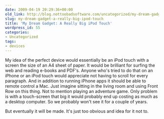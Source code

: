 ```yaml
---
date: 2009-04-19 20:29:36+00:00
old_link: http://blog.nottoobadsoftware.com/uncategorized/my-dream-gadget-a-really-big-ipod-touch/
slug: my-dream-gadget-a-really-big-ipod-touch
title: 'My Dream Gadget: A Really Big iPod Touch'
wordpress_id: 55
categories: 
- Uncategorized
tags:
- devices
---
```


My idea of the perfect device would essentially be an iPod touch with a screen the size of an A4 sheet of paper. It would be brilliant for surfing the web and reading e-books and PDF's. Anyone who's tried to do that on an iPhone or an iPod touch would appreciate not having to scroll for every paragraph. And in addition to running iPhone apps it should be able to remote control a Mac. Just imagine sitting in the living room and using Front Row on this thing. Not to mention playing an adventure game. Only problem is with a touch-screen that big it would probably end up costing as much as a desktop computer. So we probably won't see it for a couple of years.

But eventually it will be made. It's just too obvious and idea for it not to.
